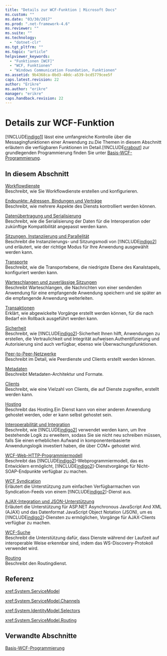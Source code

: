 ```yaml
---
title: "Details zur WCF-Funktion | Microsoft Docs"
ms.custom: ""
ms.date: "03/30/2017"
ms.prod: ".net-framework-4.6"
ms.reviewer: ""
ms.suite: ""
ms.technology: 
  - "dotnet-clr"
ms.tgt_pltfrm: ""
ms.topic: "article"
helpviewer_keywords: 
  - "Funktionen [WCF]"
  - "WCF, Funktionen"
  - "Windows Communication Foundation, Funktionen"
ms.assetid: 9b4368ca-0bd3-40dc-a539-bcd5779cee5f
caps.latest.revision: 22
author: "Erikre"
ms.author: "erikre"
manager: "erikre"
caps.handback.revision: 22
---
```

# Details zur WCF-Funktion
[!INCLUDE[indigo1](../../../../includes/indigo1-md.md)] lässt eine umfangreiche Kontrolle über die Messagingfunktionen einer Anwendung zu.Die Themen in diesem Abschnitt erläutern die verfügbaren Funktionen im Detail.[!INCLUDE[crabout](../../../../includes/crabout-md.md)] zur grundlegenden Programmierung finden Sie unter [Basis\-WCF\-Programmierung](../../../../docs/framework/wcf/basic-wcf-programming.md).  
  
## In diesem Abschnitt  
 [Workflowdienste](../../../../docs/framework/wcf/feature-details/workflow-services.md)  
 Beschreibt, wie Sie Workflowdienste erstellen und konfigurieren.  
  
 [Endpunkte: Adressen, Bindungen und Verträge](../../../../docs/framework/wcf/feature-details/endpoints-addresses-bindings-and-contracts.md)  
 Beschreibt, wie mehrere Aspekte des Diensts kontrolliert werden können.  
  
 [Datenübertragung und Serialisierung](../../../../docs/framework/wcf/feature-details/data-transfer-and-serialization.md)  
 Beschreibt, wie die Serialisierung der Daten für die Interoperation oder zukünftige Kompatibilität angepasst werden kann.  
  
 [Sitzungen, Instanziierung und Parallelität](../../../../docs/framework/wcf/feature-details/sessions-instancing-and-concurrency.md)  
 Beschreibt die Instanziierungs\- und Sitzungsmodi von [!INCLUDE[indigo2](../../../../includes/indigo2-md.md)] und erläutert, wie der richtige Modus für Ihre Anwendung ausgewählt werden kann.  
  
 [Transporte](../../../../docs/framework/wcf/feature-details/transports.md)  
 Beschreibt, wie die Transportebene, die niedrigste Ebene des Kanalstapels, konfiguriert werden kann.  
  
 [Warteschlangen und zuverlässige Sitzungen](../../../../docs/framework/wcf/feature-details/queues-and-reliable-sessions.md)  
 Beschreibt Warteschlangen, die Nachrichten von einer sendenden Anwendung für eine empfangende Anwendung speichern und sie später an die empfangende Anwendung weiterleiten.  
  
 [Transaktionen](../../../../docs/framework/wcf/feature-details/transactions-in-wcf.md)  
 Erklärt, wie abgewickelte Vorgänge erstellt werden können, für die nach Bedarf ein Rollback ausgeführt werden kann.  
  
 [Sicherheit](../../../../docs/framework/wcf/feature-details/security.md)  
 Beschreibt, wie [!INCLUDE[indigo2](../../../../includes/indigo2-md.md)]\-Sicherheit Ihnen hilft, Anwendungen zu erstellen, die Vertraulichkeit und Integrität aufweisen.Authentifizierung und Autorisierung sind auch verfügbar, ebenso wie Überwachungsfunktionen.  
  
 [Peer\-to\-Peer\-Netzwerke](../../../../docs/framework/wcf/feature-details/peer-to-peer-networking.md)  
 Beschreibt im Detail, wie Peerdienste und Clients erstellt werden können.  
  
 [Metadaten](../../../../docs/framework/wcf/feature-details/metadata.md)  
 Beschreibt Metadaten\-Architektur und Formate.  
  
 [Clients](../../../../docs/framework/wcf/feature-details/clients.md)  
 Beschreibt, wie eine Vielzahl von Clients, die auf Dienste zugreifen, erstellt werden kann.  
  
 [Hosting](../../../../docs/framework/wcf/feature-details/hosting.md)  
 Beschreibt das Hosting.Ein Dienst kann von einer anderen Anwendung gehostet werden, oder er kann selbst gehostet sein.  
  
 [Interoperabilität und Integration](../../../../docs/framework/wcf/feature-details/interoperability-and-integration.md)  
 Beschreibt, wie [!INCLUDE[indigo2](../../../../includes/indigo2-md.md)] verwendet werden kann, um Ihre bestehende Logik zu erweitern, sodass Sie sie nicht neu schreiben müssen, falls Sie einen erheblichen Aufwand in komponentenbasierte Anwendungslogik investiert haben, die über COM\+ gehostet wird.  
  
 [WCF\-Web\-HTTP\-Programmiermodell](../../../../docs/framework/wcf/feature-details/wcf-web-http-programming-model.md)  
 Beschreibt das [!INCLUDE[indigo2](../../../../includes/indigo2-md.md)]\-Webprogrammiermodell, das es Entwicklern ermöglicht, [!INCLUDE[indigo2](../../../../includes/indigo2-md.md)]\-Dienstvorgänge für Nicht\-SOAP\-Endpunkte verfügbar zu machen.  
  
 [WCF Syndication](../../../../docs/framework/wcf/feature-details/wcf-syndication.md)  
 Erläutert die Unterstützung zum einfachen Verfügbarmachen von Syndication\-Feeds von einem [!INCLUDE[indigo2](../../../../includes/indigo2-md.md)]\-Dienst aus.  
  
 [AJAX\-Integration und JSON\-Unterstützung](../../../../docs/framework/wcf/feature-details/ajax-integration-and-json-support.md)  
 Erläutert die Unterstützung für ASP.NET Asynchronous JavaScript And XML \(AJAX\) und das Datenformat JavaScript Object Notation \(JSON\), um es [!INCLUDE[indigo2](../../../../includes/indigo2-md.md)]\-Diensten zu ermöglichen, Vorgänge für AJAX\-Clients verfügbar zu machen.  
  
 [WCF\-Suche](../../../../docs/framework/wcf/feature-details/wcf-discovery.md)  
 Beschreibt die Unterstützung dafür, dass Dienste während der Laufzeit auf interoperable Weise erkennbar sind, indem das WS\-Discovery\-Protokoll verwendet wird.  
  
 [Routing](../../../../docs/framework/wcf/feature-details/routing.md)  
 Beschreibt den Routingdienst.  
  
## Referenz  
 <xref:System.ServiceModel>  
  
 <xref:System.ServiceModel.Channels>  
  
 <xref:System.IdentityModel.Selectors>  
  
 <xref:System.ServiceModel.Routing>  
  
## Verwandte Abschnitte  
 [Basis\-WCF\-Programmierung](../../../../docs/framework/wcf/basic-wcf-programming.md)